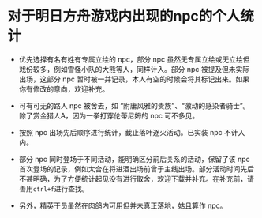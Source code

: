 # 对于明日方舟游戏内出现的npc的个人统计

- 优先选择有名有姓有专属立绘的 npc，部分 npc 虽然无专属立绘或无立绘但戏份较多，例如雪怪小队的大熊等人，同样计入。部分 npc 被提及但未实际出场，这部分 npc 暂时被一并记录，本人有空的时候会将其标记出来。如果你有修改的意向，欢迎补充。

- 可有可无的路人 npc 被舍去，如 “附庸风雅的贵族”、“激动的感染者骑士”。除了赏金猎人A，因为一拳打穿伦蒂尼姆的 npc 可不多见。

- 按照 npc 出场先后顺序进行统计，截止落叶逐火活动。已实装 npc 不计入内。

- 部分 npc 同时登场于不同活动，能明确区分前后关系的活动，保留了该 npc 首次登场的记录，例如太合在将进酒出场前曾于主线出场。部分活动时间先后不甚明确，为了方便统计起见没有进行取舍，欢迎下载并补充。在补充前，请善用`ctrl+f`进行查找。

- 另外，精英干员虽然在肉鸽内可用但并未真正落地，姑且算作 npc。
